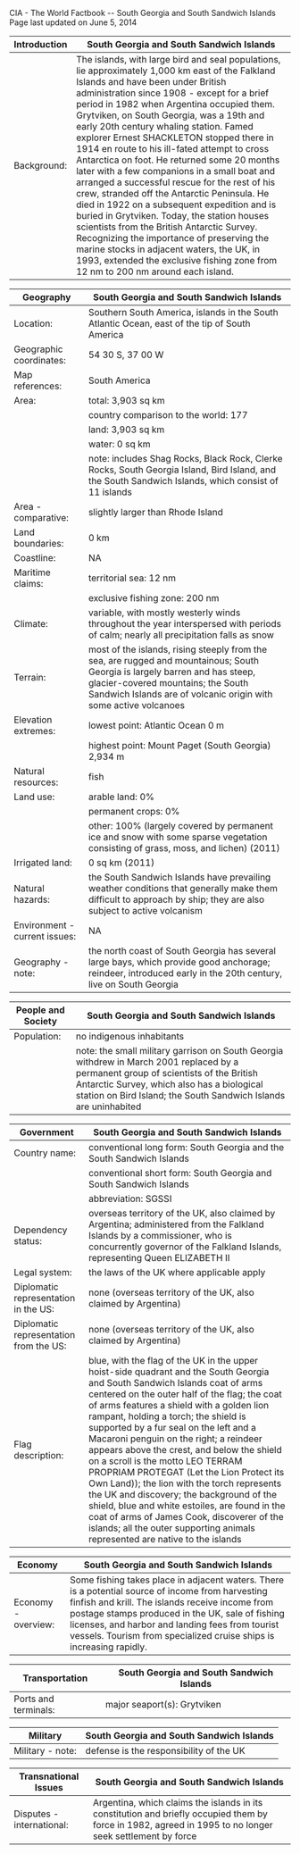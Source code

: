 CIA - The World Factbook -- South Georgia and South Sandwich Islands
Page last updated on June 5, 2014 

| Introduction | South Georgia and South Sandwich Islands |
| --- | --- |
| Background: | The islands, with large bird and seal populations, lie approximately 1,000 km east of the Falkland Islands and have been under British administration since 1908 - except for a brief period in 1982 when Argentina occupied them. Grytviken, on South Georgia, was a 19th and early 20th century whaling station. Famed explorer Ernest SHACKLETON stopped there in 1914 en route to his ill-fated attempt to cross Antarctica on foot. He returned some 20 months later with a few companions in a small boat and arranged a successful rescue for the rest of his crew, stranded off the Antarctic Peninsula. He died in 1922 on a subsequent expedition and is buried in Grytviken. Today, the station houses scientists from the British Antarctic Survey. Recognizing the importance of preserving the marine stocks in adjacent waters, the UK, in 1993, extended the exclusive fishing zone from 12 nm to 200 nm around each island. |

| Geography | South Georgia and South Sandwich Islands |
| --- | --- |
| Location: | Southern South America, islands in the South Atlantic Ocean, east of the tip of South America |
| Geographic coordinates: | 54 30 S, 37 00 W |
| Map references: | South America |
| Area: | total: 3,903 sq km |
| | country comparison to the world:   177 |
| | land: 3,903 sq km |
| | water: 0 sq km |
| | note: includes Shag Rocks, Black Rock, Clerke Rocks, South Georgia Island, Bird Island, and the South Sandwich Islands, which consist of 11 islands |
| Area - comparative: | slightly larger than Rhode Island |
| Land boundaries: | 0 km |
| Coastline: | NA |
| Maritime claims: | territorial sea: 12 nm |
| | exclusive fishing zone: 200 nm |
| Climate: | variable, with mostly westerly winds throughout the year interspersed with periods of calm; nearly all precipitation falls as snow |
| Terrain: | most of the islands, rising steeply from the sea, are rugged and mountainous; South Georgia is largely barren and has steep, glacier-covered mountains; the South Sandwich Islands are of volcanic origin with some active volcanoes |
| Elevation extremes: | lowest point: Atlantic Ocean 0 m |
| | highest point: Mount Paget (South Georgia) 2,934 m |
| Natural resources: | fish |
| Land use: | arable land: 0% |
| | permanent crops: 0% |
| | other: 100% (largely covered by permanent ice and snow with some sparse vegetation consisting of grass, moss, and lichen) (2011) |
| Irrigated land: | 0 sq km (2011) |
| Natural hazards: | the South Sandwich Islands have prevailing weather conditions that generally make them difficult to approach by ship; they are also subject to active volcanism |
| Environment - current issues: | NA |
| Geography - note: | the north coast of South Georgia has several large bays, which provide good anchorage; reindeer, introduced early in the 20th century, live on South Georgia |

| People and Society | South Georgia and South Sandwich Islands |
| --- | --- |
| Population: | no indigenous inhabitants |
| | note: the small military garrison on South Georgia withdrew in March 2001 replaced by a permanent group of scientists of the British Antarctic Survey, which also has a biological station on Bird Island; the South Sandwich Islands are uninhabited |

| Government | South Georgia and South Sandwich Islands |
| --- | --- |
| Country name: | conventional long form: South Georgia and the South Sandwich Islands |
| | conventional short form: South Georgia and South Sandwich Islands |
| | abbreviation: SGSSI |
| Dependency status: | overseas territory of the UK, also claimed by Argentina; administered from the Falkland Islands by a commissioner, who is concurrently governor of the Falkland Islands, representing Queen ELIZABETH II |
| Legal system: | the laws of the UK where applicable apply |
| Diplomatic representation in the US: | none (overseas territory of the UK, also claimed by Argentina) |
| Diplomatic representation from the US: | none (overseas territory of the UK, also claimed by Argentina) |
| Flag description: | blue, with the flag of the UK in the upper hoist-side quadrant and the South Georgia and South Sandwich Islands coat of arms centered on the outer half of the flag; the coat of arms features a shield with a golden lion rampant, holding a torch; the shield is supported by a fur seal on the left and a Macaroni penguin on the right; a reindeer appears above the crest, and below the shield on a scroll is the motto LEO TERRAM PROPRIAM PROTEGAT (Let the Lion Protect its Own Land)); the lion with the torch represents the UK and discovery; the background of the shield, blue and white estoiles, are found in the coat of arms of James Cook, discoverer of the islands; all the outer supporting animals represented are native to the islands |

| Economy | South Georgia and South Sandwich Islands |
| --- | --- |
| Economy - overview: | Some fishing takes place in adjacent waters. There is a potential source of income from harvesting finfish and krill. The islands receive income from postage stamps produced in the UK, sale of fishing licenses, and harbor and landing fees from tourist vessels. Tourism from specialized cruise ships is increasing rapidly. |

| Transportation | South Georgia and South Sandwich Islands |
| --- | --- |
| Ports and terminals: | major seaport(s): Grytviken |

| Military | South Georgia and South Sandwich Islands |
| --- | --- |
| Military - note: | defense is the responsibility of the UK |

| Transnational Issues | South Georgia and South Sandwich Islands |
| --- | --- |
| Disputes - international: | Argentina, which claims the islands in its constitution and briefly occupied them by force in 1982, agreed in 1995 to no longer seek settlement by force |

